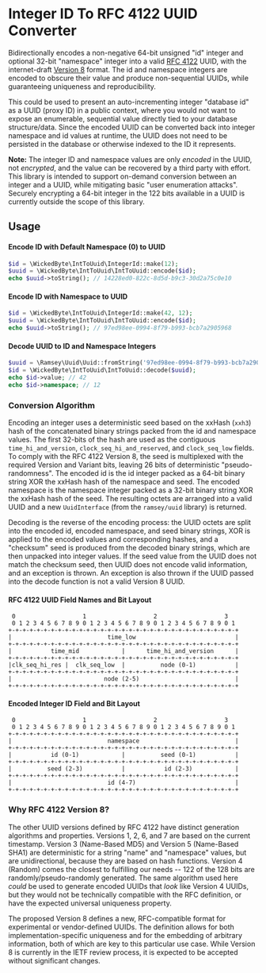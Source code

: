 # Integer ID To RFC 4122 UUID Converter

Bidirectionally encodes a non-negative 64-bit unsigned "id" integer and optional
32-bit "namespace" integer into a valid
[RFC 4122](https://www.rfc-editor.org/rfc/rfc4122) UUID, with the internet-draft
[Version 8](https://datatracker.ietf.org/doc/html/draft-ietf-uuidrev-rfc4122bis-00#section-5.8)
format. The id and namespace integers are encoded to obscure their value and
produce non-sequential UUIDs, while guaranteeing uniqueness and reproducibility.

This could be used to present an auto-incrementing integer "database id" as a
UUID (proxy ID) in a public context, where you would not want to expose an
enumerable, sequential value directly tied to your database structure/data.
Since the encoded UUID can be converted back into integer namespace and id
values at runtime, the UUID does not need to be persisted in the database or
otherwise indexed to the ID it represents.

**Note:** The integer ID and namespace values are only _encoded_ in the UUID,
not _encrypted_, and the value can be recovered by a third party with effort.
This library is intended to support on-demand conversion between an integer and
a UUID, while mitigating basic "user enumeration attacks". Securely encrypting
a 64-bit integer in the 122 bits available in a UUID is currently outside the
scope of this library.

## Usage

#### Encode ID with Default Namespace (0) to UUID

```php
$id = \WickedByte\IntToUuid\IntegerId::make(12);
$uuid = \WickedByte\IntToUuid\IntToUuid::encode($id);
echo $uuid->toString(); // 14228ed0-822c-8d5d-b9c3-30d2a75c0e10
```

#### Encode ID with Namespace to UUID

```php
$id = \WickedByte\IntToUuid\IntegerId::make(42, 12);
$uuid = \WickedByte\IntToUuid\IntToUuid::encode($id);
echo $uuid->toString(); // 97ed98ee-0994-8f79-b993-bcb7a2905968
```

#### Decode UUID to ID and Namespace Integers

```php
$uuid = \Ramsey\Uuid\Uuid::fromString('97ed98ee-0994-8f79-b993-bcb7a2905968');
$id = \WickedByte\IntToUuid\IntToUuid::decode($uuid);
echo $id->value; // 42
echo $id->namespace; // 12
```

### Conversion Algorithm

Encoding an integer uses a deterministic seed based on the xxHash (`xxh3`) hash
of the concatenated binary strings packed from the id and namespace values. The
first 32-bits of the hash are used as the contiguous `time_hi_and_version`,
`clock_seq_hi_and_reserved`, and `clock_seq_low` fields. To comply with the RFC
4122 Version 8, the seed is multiplexed with the required Version and Variant
bits, leaving 26 bits of deterministic "pseudo-randomness". The encoded id is
the id integer packed as a 64-bit binary string XOR the xxHash hash of the
namespace and seed. The encoded namespace is the namespace integer packed as a
32-bit binary string XOR the xxHash hash of the seed. The resulting octets are
arranged into a valid UUID and a new `UuidInterface` (from the `ramsey/uuid`
library) is returned.

Decoding is the reverse of the encoding process: the UUID octets are split into
the encoded id, encoded namespace, and seed binary strings, XOR is applied to
the encoded values and corresponding hashes, and a "checksum" seed is produced
from the decoded binary strings, which are then unpacked into integer values.
If the seed value from the UUID does not match the checksum seed, then UUID does
not encode valid information, and an exception is thrown. An exception is also
thrown if the UUID passed into the decode function is not a valid Version 8
UUID.

#### RFC 4122 UUID Field Names and Bit Layout

```
 0                   1                   2                   3
 0 1 2 3 4 5 6 7 8 9 0 1 2 3 4 5 6 7 8 9 0 1 2 3 4 5 6 7 8 9 0 1
+-+-+-+-+-+-+-+-+-+-+-+-+-+-+-+-+-+-+-+-+-+-+-+-+-+-+-+-+-+-+-+-+
|                           time_low                            |
+-+-+-+-+-+-+-+-+-+-+-+-+-+-+-+-+-+-+-+-+-+-+-+-+-+-+-+-+-+-+-+-+
|           time_mid            |      time_hi_and_version      |
+-+-+-+-+-+-+-+-+-+-+-+-+-+-+-+-+-+-+-+-+-+-+-+-+-+-+-+-+-+-+-+-+
|clk_seq_hi_res |  clk_seq_low  |          node (0-1)           |
+-+-+-+-+-+-+-+-+-+-+-+-+-+-+-+-+-+-+-+-+-+-+-+-+-+-+-+-+-+-+-+-+
|                          node (2-5)                           |
+-+-+-+-+-+-+-+-+-+-+-+-+-+-+-+-+-+-+-+-+-+-+-+-+-+-+-+-+-+-+-+-+
```

#### Encoded Integer ID Field and Bit Layout

```
 0                   1                   2                   3
 0 1 2 3 4 5 6 7 8 9 0 1 2 3 4 5 6 7 8 9 0 1 2 3 4 5 6 7 8 9 0 1
+-+-+-+-+-+-+-+-+-+-+-+-+-+-+-+-+-+-+-+-+-+-+-+-+-+-+-+-+-+-+-+-+
|                           namespace                           |
+-+-+-+-+-+-+-+-+-+-+-+-+-+-+-+-+-+-+-+-+-+-+-+-+-+-+-+-+-+-+-+-+
|           id (0-1)            |          seed (0-1)           |
+-+-+-+-+-+-+-+-+-+-+-+-+-+-+-+-+-+-+-+-+-+-+-+-+-+-+-+-+-+-+-+-+
|          seed (2-3)           |           id (2-3)            |
+-+-+-+-+-+-+-+-+-+-+-+-+-+-+-+-+-+-+-+-+-+-+-+-+-+-+-+-+-+-+-+-+
|                           id (4-7)                            |
+-+-+-+-+-+-+-+-+-+-+-+-+-+-+-+-+-+-+-+-+-+-+-+-+-+-+-+-+-+-+-+-+
```

### Why RFC 4122 Version 8?

The other UUID versions defined by RFC 4122 have distinct generation algorithms
and properties. Versions 1, 2, 6, and 7 are based on the current timestamp.
Version 3 (Name-Based MD5) and Version 5 (Name-Based SHA1) are deterministic
for a string "name" and "namespace" values, but are unidirectional,
because they are based on hash functions. Version 4 (Random) comes the closest
to fulfilling our needs -- 122 of the 128 bits are randomly/pseudo-randomly
generated. The same algorithm used here _could_ be used to generate encoded
UUIDs that _look_ like Version 4 UUIDs, but they would not be technically
compatible with the RFC definition, or have the expected universal uniqueness
property.

The proposed Version 8 defines a new, RFC-compatible format for experimental or
vendor-defined UUIDs. The definition allows for both implementation-specific
uniqueness and for the embedding of arbitrary information, both of which are key
to this particular use case. While Version 8 is currently in the IETF review
process, it is expected to be accepted without significant changes.
